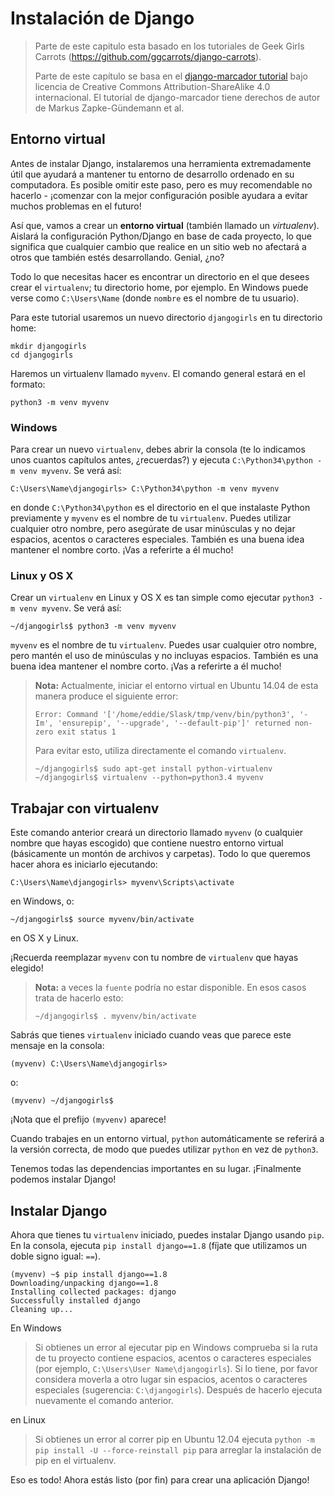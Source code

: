 # Instalación de Django

> Parte de este capitulo esta basado en los tutoriales de Geek Girls Carrots (https://github.com/ggcarrots/django-carrots).
> 
> Parte de este capítulo se basa en el [django-marcador tutorial][1] bajo licencia de Creative Commons Attribution-ShareAlike 4.0 internacional. El tutorial de django-marcador tiene derechos de autor de Markus Zapke-Gündemann et al.

 [1]: http://django-marcador.keimlink.de/

## Entorno virtual

Antes de instalar Django, instalaremos una herramienta extremadamente útil que ayudará a mantener tu entorno de desarrollo ordenado en su computadora. Es posible omitir este paso, pero es muy recomendable no hacerlo - ¡comenzar con la mejor configuración posible ayudara a evitar muchos problemas en el futuro!

Así que, vamos a crear un **entorno virtual** (también llamado un *virtualenv*). Aislará la configuración Python/Django en base de cada proyecto, lo que significa que cualquier cambio que realice en un sitio web no afectará a otros que también estés desarrollando. Genial, ¿no?

Todo lo que necesitas hacer es encontrar un directorio en el que desees crear el `virtualenv`; tu directorio home, por ejemplo. En Windows puede verse como `C:\Users\Name` (donde `nombre` es el nombre de tu usuario).

Para este tutorial usaremos un nuevo directorio `djangogirls` en tu directorio home:

    mkdir djangogirls
    cd djangogirls
    

Haremos un virtualenv llamado `myvenv`. El comando general estará en el formato:

    python3 -m venv myvenv
    

### Windows

Para crear un nuevo `virtualenv`, debes abrir la consola (te lo indicamos unos cuantos capítulos antes, ¿recuerdas?) y ejecuta `C:\Python34\python -m venv myvenv`. Se verá así:

    C:\Users\Name\djangogirls> C:\Python34\python -m venv myvenv
    

en donde `C:\Python34\python` es el directorio en el que instalaste Python previamente y `myvenv` es el nombre de tu `virtualenv`. Puedes utilizar cualquier otro nombre, pero asegúrate de usar minúsculas y no dejar espacios, acentos o caracteres especiales. También es una buena idea mantener el nombre corto. ¡Vas a referirte a él mucho!

### Linux y OS X

Crear un `virtualenv` en Linux y OS X es tan simple como ejecutar `python3 -m venv myvenv`. Se verá así:

    ~/djangogirls$ python3 -m venv myvenv
    

`myvenv` es el nombre de tu `virtualenv`. Puedes usar cualquier otro nombre, pero mantén el uso de minúsculas y no incluyas espacios. También es una buena idea mantener el nombre corto. ¡Vas a referirte a él mucho!

> **Nota:** Actualmente, iniciar el entorno virtual en Ubuntu 14.04 de esta manera produce el siguiente error:
> 
>     Error: Command '['/home/eddie/Slask/tmp/venv/bin/python3', '-Im', 'ensurepip', '--upgrade', '--default-pip']' returned non-zero exit status 1
>     
> 
> Para evitar esto, utiliza directamente el comando `virtualenv`.
> 
>     ~/djangogirls$ sudo apt-get install python-virtualenv
>     ~/djangogirls$ virtualenv --python=python3.4 myvenv
>     

## Trabajar con virtualenv

Este comando anterior creará un directorio llamado `myvenv` (o cualquier nombre que hayas escogido) que contiene nuestro entorno virtual (básicamente un montón de archivos y carpetas). Todo lo que queremos hacer ahora es iniciarlo ejecutando:

    C:\Users\Name\djangogirls> myvenv\Scripts\activate
    

en Windows, o:

    ~/djangogirls$ source myvenv/bin/activate
    

en OS X y Linux.

¡Recuerda reemplazar `myvenv` con tu nombre de `virtualenv` que hayas elegido!

> **Nota:** a veces la `fuente` podría no estar disponible. En esos casos trata de hacerlo esto:
> 
>     ~/djangogirls$ . myvenv/bin/activate
>     

Sabrás que tienes `virtualenv` iniciado cuando veas que parece este mensaje en la consola:

    (myvenv) C:\Users\Name\djangogirls>
    

o:

    (myvenv) ~/djangogirls$
    

¡Nota que el prefijo `(myvenv)` aparece!

Cuando trabajes en un entorno virtual, `python` automáticamente se referirá a la versión correcta, de modo que puedes utilizar `python` en vez de `python3`.

Tenemos todas las dependencias importantes en su lugar. ¡Finalmente podemos instalar Django!

## Instalar Django

Ahora que tienes tu `virtualenv` iniciado, puedes instalar Django usando `pip`. En la consola, ejecuta `pip install django==1.8` (fíjate que utilizamos un doble signo igual: `==`).

    (myvenv) ~$ pip install django==1.8
    Downloading/unpacking django==1.8
    Installing collected packages: django
    Successfully installed django
    Cleaning up...
    

En Windows

> Si obtienes un error al ejecutar pip en Windows comprueba si la ruta de tu proyecto contiene espacios, acentos o caracteres especiales (por ejemplo, `C:\Users\User Name\djangogirls`). Si lo tiene, por favor considera moverla a otro lugar sin espacios, acentos o caracteres especiales (sugerencia: `C:\djangogirls`). Después de hacerlo ejecuta nuevamente el comando anterior.

en Linux

> Si obtienes un error al correr pip en Ubuntu 12.04 ejecuta `python -m pip install -U --force-reinstall pip` para arreglar la instalación de pip en el virtualenv.

Eso es todo! Ahora estás listo (por fin) para crear una aplicación Django!

